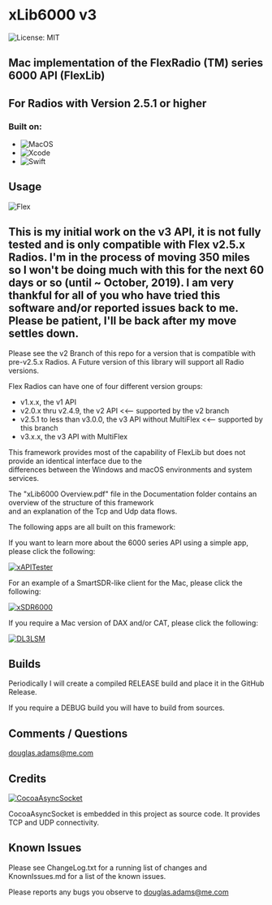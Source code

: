 # xLib6000 v3

![License: MIT](https://img.shields.io/badge/License-MIT-yellow.svg)


## Mac implementation of the FlexRadio (TM) series 6000 API (FlexLib)
##      For Radios with Version 2.5.1 or higher

### Built on:
*  ![MacOS](https://img.shields.io/badge/macOS-10.14.6-orange.svg?style=flat)
*  ![Xcode](https://img.shields.io/badge/Xcode-10.13(10G8)-orange.svg?style=flat)
*  ![Swift](https://img.shields.io/badge/Swift-5.0-orange.svg?style=flat)



## Usage

![Flex](https://img.shields.io/badge/Flex_Version-v2.5.x-blue.svg)


## This is my initial work on the v3 API, it is not fully tested and is only compatible with Flex v2.5.x Radios. I'm in the process of moving 350 miles so I won't be doing much with this for the next 60 days or so (until ~ October, 2019). I am very thankful for all of you who have tried this software and/or reported issues back to me. Please be patient, I'll be back after my move settles down.

Please see the v2 Branch of this repo for a version that is compatible with pre-v2.5.x Radios.
A Future version of this library will support all Radio versions.

Flex Radios can have one of four different version groups:
*  v1.x.x, the v1 API
*  v2.0.x thru v2.4.9, the v2 API <<-- supported by the v2 branch
*  v2.5.1 to less than v3.0.0, the v3 API without MultiFlex <<-- supported by this branch
*  v3.x.x, the v3 API with MultiFlex



This framework provides most of the capability of FlexLib but does not provide an identical  interface due to the  
differences between the Windows and macOS environments and system services.

The "xLib6000 Overview.pdf" file in the Documentation folder contains an overview of the structure of this framework  
and an explanation of the Tcp and Udp data flows.  

The following apps are all built on this framework:

If you want to learn more about the 6000 series API using a simple app, please click the following:

[![xAPITester](https://img.shields.io/badge/K3TZR-xAPITester-informational)]( https://github.com/DougPA/xAPITester)


For an example of a SmartSDR-like client for the Mac, please click the following:

[![xSDR6000](https://img.shields.io/badge/K3TZR-xSDR6000-informational)]( https://github.com/DougPA/xSDR6000)


If you require a Mac version of DAX and/or CAT, please click the following:

[![DL3LSM](https://img.shields.io/badge/DL3LSM-xDAX,_xCAT-informational)](https://dl3lsm.blogspot.com)


## Builds

Periodically I will create a compiled RELEASE build and place it in the GitHub Release.  

If you require a DEBUG build you will have to build from sources.   


## Comments / Questions

douglas.adams@me.com


## Credits

[![CocoaAsyncSocket](https://img.shields.io/badge/CocoaAsyncSocket-v7.6.3-informational)](https://github.com/robbiehanson/CocoaAsyncSocket)

 CocoaAsyncSocket is embedded in this project as source code. It provides TCP and UDP connectivity.


## Known Issues

Please see ChangeLog.txt for a running list of changes and KnownIssues.md for a list of the known issues.

Please reports any bugs you observe to douglas.adams@me.com
